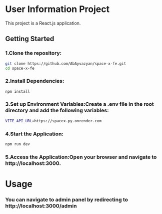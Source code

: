 # User Information Project
This project is a React.js application.

## Getting Started
### 1.Clone the repository:
```bash
git clone https://github.com/AbAyvazyan/space-x-fe.git
cd space-x-fe
```
### 2.Install Dependencies:
```bash
npm install
```
### 3.Set up Environment Variables:Create a .env file in the root directory and add the following variables:
```bash
VITE_API_URL=https://spacex-py.onrender.com
```

### 4.Start the Application:
```bash
npm run dev
```

### 5.Access the Application:Open your browser and navigate to http://localhost:3000.


# Usage

### You can navigate  to admin panel by redirecting to http://localhost:3000/admin